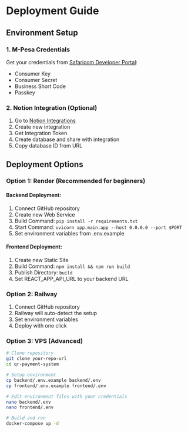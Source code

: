 # Deployment Guide

## Environment Setup

### 1. M-Pesa Credentials
Get your credentials from [Safaricom Developer Portal](https://developer.safaricom.co.ke/):
- Consumer Key
- Consumer Secret
- Business Short Code
- Passkey

### 2. Notion Integration (Optional)
1. Go to [Notion Integrations](https://www.notion.so/integrations)
2. Create new integration
3. Get Integration Token
4. Create database and share with integration
5. Copy database ID from URL

## Deployment Options

### Option 1: Render (Recommended for beginners)

#### Backend Deployment:
1. Connect GitHub repository
2. Create new Web Service
3. Build Command: `pip install -r requirements.txt`
4. Start Command: `uvicorn app.main:app --host 0.0.0.0 --port $PORT`
5. Set environment variables from .env.example

#### Frontend Deployment:
1. Create new Static Site
2. Build Command: `npm install && npm run build`
3. Publish Directory: `build`
4. Set REACT_APP_API_URL to your backend URL

### Option 2: Railway

1. Connect GitHub repository
2. Railway will auto-detect the setup
3. Set environment variables
4. Deploy with one click

### Option 3: VPS (Advanced)

```bash
# Clone repository
git clone your-repo-url
cd qr-payment-system

# Setup environment
cp backend/.env.example backend/.env
cp frontend/.env.example frontend/.env

# Edit environment files with your credentials
nano backend/.env
nano frontend/.env

# Build and run
docker-compose up -d
```

